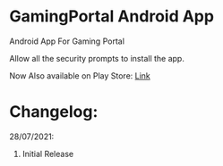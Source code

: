 # GamingPortal Android App
Android App For Gaming Portal

Allow all the security prompts to install the app.

Now Also available on Play Store: [Link](https://play.google.com/store/apps/details?id=xyz.appmaker.yeytxh)

# Changelog: 

28/07/2021: 
1. Initial Release



